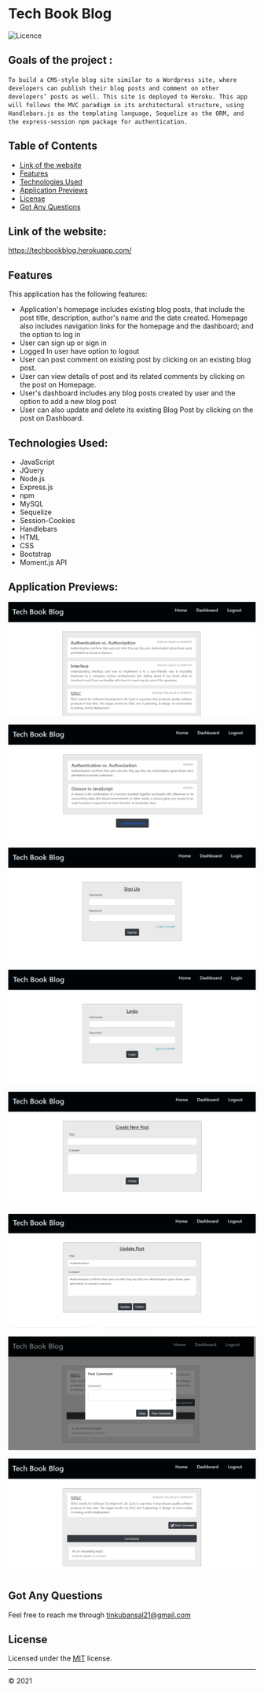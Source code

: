 # Tech Book Blog

![Licence](https://img.shields.io/badge/Licence-MIT-green.png)

## Goals of the project :

`To build a CMS-style blog site similar to a Wordpress site, where developers can publish their blog posts and comment on other developers’ posts as well. This site is deployed to Heroku. This app will follows the MVC paradigm in its architectural structure, using Handlebars.js as the templating language, Sequelize as the ORM, and the express-session npm package for authentication.`

## Table of Contents

- [Link of the website](#link-of-the-website)
- [Features](#features)
- [Technologies Used](#technologies-used)
- [Application Previews](#application-previews)
- [License](#license)
- [Got Any Questions](#got-any-questions)

## Link of the website:

https://techbookblog.herokuapp.com/

## Features

This application has the following features:

- Application's homepage includes existing blog posts, that include the post title, description, author's name and the date created. Homepage also includes navigation links for the homepage and the dashboard; and the option to log in
- User can sign up or sign in
- Logged In user have option to logout
- User can post comment on existing post by clicking on an existing blog post.
- User can view details of post and its related comments by clicking on the post on Homepage.
- User's dashboard includes any blog posts created by user and the option to add a new blog post
- User can also update and delete its existing Blog Post by clicking on the post on Dashboard.

## Technologies Used:

- JavaScript
- JQuery
- Node.js
- Express.js
- npm
- MySQL
- Sequelize
- Session-Cookies
- Handlebars
- HTML
- CSS
- Bootstrap
- Moment.js API

## Application Previews:

![Home Page](assets/images/homePage.png)

![Dashboard](assets/images/dashboard.png)

![SignUp](assets/images/signUp.png)

![Login](assets/images/login.png)

![Create New Post](assets/images/createNewPost.png)

![Update and delete Post](assets/images/updateAndDeletePost.png)

![Post Comment](assets/images/PostComment.png)

![View Comments](assets/images/ViewComments.png)

## Got Any Questions

Feel free to reach me through
tinkubansal21@gmail.com

## License

Licensed under the [MIT](https://github.com/tinkubansal95/tech-blog/blob/main/LICENSE) license.

---

© 2021
